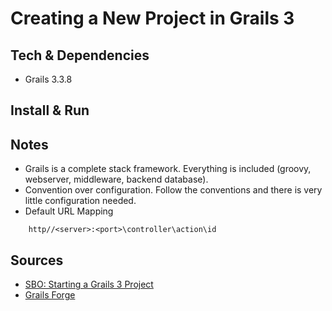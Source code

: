 # Creating a New Project in Grails 3


## Tech & Dependencies

- Grails 3.3.8


## Install & Run



## Notes

- Grails is a complete stack framework.  Everything is included (groovy, webserver, middleware, backend database).
- Convention over configuration.  Follow the conventions and there is very little configuration needed.
- Default URL Mapping
```
	http//<server>:<port>\controller\action\id
```

## Sources

- [SBO: Starting a Grails 3 Project](https://www.safaribooksonline.com/learning-paths/learning-path-starting/9781491983904/)
- [Grails Forge](http://start.grails.org/)






